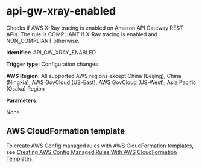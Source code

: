 # api\-gw\-xray\-enabled<a name="api-gw-xray-enabled"></a>

Checks if AWS X\-Ray tracing is enabled on Amazon API Gateway REST APIs\. The rule is COMPLIANT if X\-Ray tracing is enabled and NON\_COMPLIANT otherwise\. 

**Identifier:** API\_GW\_XRAY\_ENABLED

**Trigger type:** Configuration changes

**AWS Region:** All supported AWS regions except China \(Beijing\), China \(Ningxia\), AWS GovCloud \(US\-East\), AWS GovCloud \(US\-West\), Asia Pacific \(Osaka\) Region

**Parameters:**

None  

## AWS CloudFormation template<a name="w29aac11c33c17b7c23c15"></a>

To create AWS Config managed rules with AWS CloudFormation templates, see [Creating AWS Config Managed Rules With AWS CloudFormation Templates](aws-config-managed-rules-cloudformation-templates.md)\.